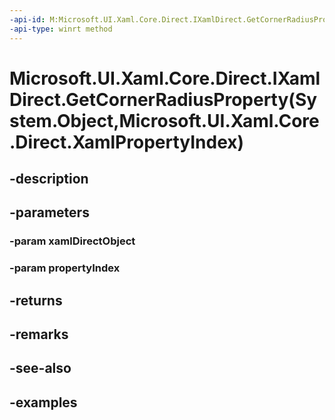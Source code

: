 ```yaml
---
-api-id: M:Microsoft.UI.Xaml.Core.Direct.IXamlDirect.GetCornerRadiusProperty(System.Object,Microsoft.UI.Xaml.Core.Direct.XamlPropertyIndex)
-api-type: winrt method
---
```


# Microsoft.UI.Xaml.Core.Direct.IXamlDirect.GetCornerRadiusProperty(System.Object,Microsoft.UI.Xaml.Core.Direct.XamlPropertyIndex)

<!--
public Windows.UI.Xaml.CornerRadius GetCornerRadiusProperty (object xamlDirectObject, Microsoft.UI.Xaml.Core.Direct.XamlPropertyIndex propertyIndex);
-->

## -description

## -parameters

### -param xamlDirectObject

### -param propertyIndex

## -returns

## -remarks

## -see-also

## -examples

